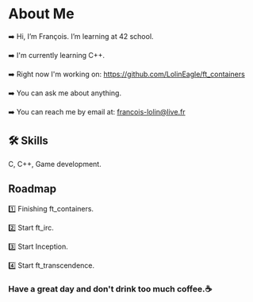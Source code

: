 # About Me
➡️ Hi, I’m François. I’m learning at 42 school.

➡️ I'm currently learning C++.

➡️ Right now I'm working on: https://github.com/LolinEagle/ft_containers

➡️ You can ask me about anything.

➡️ You can reach me by email at: francois-lolin@live.fr

## 🛠 Skills
C, C++, Game development.

## Roadmap
1️⃣ Finishing ft_containers.

2️⃣ Start ft_irc.

3️⃣ Start Inception.

4️⃣ Start ft_transcendence.

### Have a great day and don't drink too much coffee.☕

